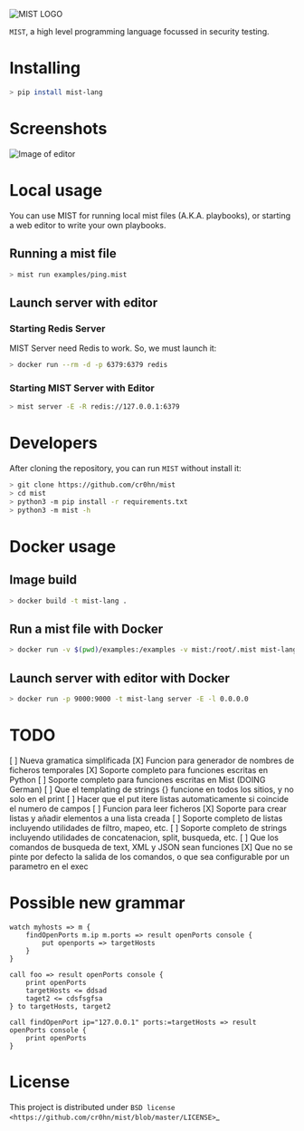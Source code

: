 ![MIST LOGO](https://raw.githubusercontent.com/cr0hn/mist/master/docs/source/_static/images/logo-250x250.png)


`MIST`, a high level programming language focussed in security testing.

# Installing

```bash
> pip install mist-lang
```

# Screenshots

![Image of editor](https://raw.githubusercontent.com/cr0hn/mist/master/docs/source/_static/images/MIST_Editor.png)

# Local usage

You can use MIST for running local mist files (A.K.A. playbooks), or starting a
web editor to write your own playbooks.

## Running a mist file

```bash
> mist run examples/ping.mist
```

## Launch server with editor

### Starting Redis Server

MIST Server need Redis to work. So, we must launch it:

```bash
> docker run --rm -d -p 6379:6379 redis
```

### Starting MIST Server with Editor

```bash
> mist server -E -R redis://127.0.0.1:6379
```

# Developers

After cloning the repository, you can run `MIST` without install it:

```bash
> git clone https://github.com/cr0hn/mist
> cd mist
> python3 -m pip install -r requirements.txt
> python3 -m mist -h
```

# Docker usage

## Image build

```bash
> docker build -t mist-lang .
```

## Run a mist file with Docker

```bash
> docker run -v $(pwd)/examples:/examples -v mist:/root/.mist mist-lang run examples/ping.mist
```

## Launch server with editor with Docker

```bash
> docker run -p 9000:9000 -t mist-lang server -E -l 0.0.0.0
```

# TODO

[ ] Nueva gramatica simplificada
[X] Funcion para generador de nombres de ficheros temporales
[X] Soporte completo para funciones escritas en Python
[ ] Soporte completo para funciones escritas en Mist (DOING German)
[ ] Que el templating de strings {} funcione en todos los sitios, y no solo en el print
[ ] Hacer que el put itere listas automaticamente si coincide el numero de campos
[ ] Funcion para leer ficheros
[X] Soporte para crear listas y añadir elementos a una lista creada
[ ] Soporte completo de listas incluyendo utilidades de filtro, mapeo, etc.
[ ] Soporte completo de strings incluyendo utilidades de concatenacion, split, busqueda, etc.
[ ] Que los comandos de busqueda de text, XML y JSON sean funciones
[X] Que no se pinte por defecto la salida de los comandos, o que sea configurable por un parametro en el exec

# Possible new grammar

```mist
watch myhosts => m {
    findOpenPorts m.ip m.ports => result openPorts console {
        put openports => targetHosts
    }
}

call foo => result openPorts console {
    print openPorts
    targetHosts <= ddsad
    taget2 <= cdsfsgfsa
} to targetHosts, target2

call findOpenPort ip="127.0.0.1" ports:=targetHosts => result openPorts console {
    print openPorts
}
```

# License

This project is distributed under `BSD license <https://github.com/cr0hn/mist/blob/master/LICENSE>`_
